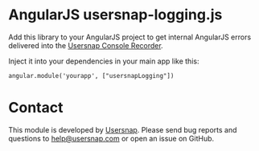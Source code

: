 AngularJS usersnap-logging.js
=============================

Add this library to your AngularJS project to get internal AngularJS errors
delivered into the [Usersnap Console Recorder](https://usersnap.com/features/console-recorder).

Inject it into your dependencies in your main app like this:
```
angular.module('yourapp', ["usersnapLogging"])
```

Contact
=======

This module is developed by [Usersnap](https://usersnap.com). Please send bug reports and questions
to help@usersnap.com or open an issue on GitHub.
